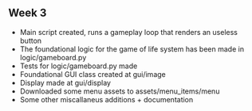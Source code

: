 ## Week 3

- Main script created, runs a gameplay loop that renders an useless button
- The foundational logic for the game of life system has been made in logic/gameboard.py
- Tests for logic/gameboard.py made
- Foundational GUI class created at gui/image
- Display made at gui/display
- Downloaded some menu assets to assets/menu_items/menu
- Some other miscallaneus additions + documentation
